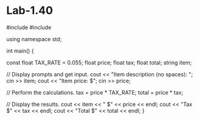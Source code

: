 # Lab-1.40
#include <iostream>
#include <string>

using namespace std;

int main() {
  
  const float TAX_RATE = 0.055;
  float price;
  float tax;
  float total;
  string item;
  
  // Display prompts and get input.
  cout << "Item description (no spaces):  ";
  cin >> item;
  cout << "Item price: $";
  cin >> price;
  
  // Perform the calculations.
  tax = price * TAX_RATE;
  total = price * tax;

  // Display the results.
  cout << item << "   $" << price << endl;
  cout << "Tax   $" << tax << endl;
  cout << "Total   $" << total << endl;
}
